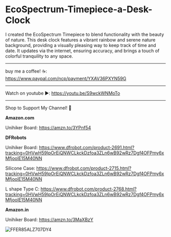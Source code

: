 # EcoSpectrum-Timepiece-a-Desk-Clock
I created the EcoSpectrum Timepiece to blend functionality with the beauty of nature. This desk clock features a vibrant rainbow and serene nature background, providing a visually pleasing way to keep track of time and date. It updates via the internet, ensuring accuracy, and brings a touch of colorful tranquility to any space.

_________________________________
buy me a coffee! ☕: https://www.paypal.com/ncp/payment/YXAV36PXYN59G
_________________________________
Watch on youtube ▶️: https://youtu.be/S9wckWNMoTo
_________________________________

Shop to Support My Channel! 🛒

**Amazon.com**

Unihiker Board: https://amzn.to/3YPnf54



**DFRobots**

Unihiker Board: https://www.dfrobot.com/product-2691.html?tracking=0HVwH59IpOrEiQNWCLkckDzfoa3ZLn6wB92wRz7Dgf4OFPmy6xMfjoolE15M40NN

Silicone Case: https://www.dfrobot.com/product-2715.html?tracking=0HVwH59IpOrEiQNWCLkckDzfoa3ZLn6wB92wRz7Dgf4OFPmy6xMfjoolE15M40NN

L shape Type C: https://www.dfrobot.com/product-2768.html?tracking=0HVwH59IpOrEiQNWCLkckDzfoa3ZLn6wB92wRz7Dgf4OFPmy6xMfjoolE15M40NN



**Amazon.in**

Unihiker Board: https://amzn.to/3MaXBzY


![FFER85ALZ707DY4](https://github.com/user-attachments/assets/72df3aa1-d19a-415a-9470-d96de5bd571b)
